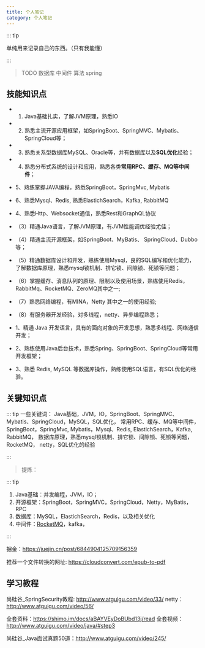 ```yaml
---
title: 个人笔记
category: 个人笔记
---
```


::: tip

单纯用来记录自己的东西。（只有我能懂）

:::


>TODO 数据库 中间件 算法 spring  


##  技能知识点

- 1. Java基础扎实，了解JVM原理，熟悉IO
- 2. 熟悉主流开源应用框架，如SpringBoot、SpringMVC、Mybatis、SpringCloud等；
- 3. 熟悉关系型数据库MySQL、Oracle等，并有数据库以及**SQL优化**经验；
- 4. 熟悉分布式系统的设计和应用，熟悉各类**常用RPC、缓存、MQ等中间件**；

- 5、熟练掌握JAVA编程，熟悉SpringBoot，SpringMvc, Mybatis

- 6、熟悉Mysql、Redis, 熟悉ElastichSearch，Kafka, RabbitMQ

- 4、熟悉Http、Websocket通信，熟悉Rest和GraphQL协议

- （3）精通Java语言，了解JVM原理，有JVM性能调优经验尤佳；

- （4）精通主流开源框架，如SpringBoot、MyBatis、 SpringCloud、Dubbo等；

- （5）精通数据库设计和开发，熟练使用Mysql，良的SQL编写和优化能力，了解数据库原理，熟悉mysql锁机制、排它锁、间隙锁、死锁等问题；

- （6）掌握缓存、消息队列的原理、限制以及使用场景，熟练使用Redis，RabbitMq、RocketMQ、ZeroMQ其中之一;

- （7）熟悉网络编程，有MINA，Netty 其中之一的使用经验;

- （8）有服务器开发经验，对多线程，netty、异步编程熟悉；

- 1、精通 Java 开发语言，具有的面向对象的开发思想，熟悉多线程、网络通信开发；

- 2、熟练使用Java后台技术，熟悉Spring、SpringBoot、SpringCloud等常用开发框架；

- 3、熟悉 Redis, MySQL 等数据库操作，熟练使用SQL语言，有SQL优化的经验。

## 关键知识点
::: tip
一些关键词：
Java基础，JVM，IO，SpringBoot、SpringMVC、Mybatis、SpringCloud，MySQL，SQL优化，
常用RPC、缓存、MQ等中间件，
SpringBoot，SpringMvc, Mybatis，Mysql、Redis, ElastichSearch，Kafka, RabbitMQ，
数据库原理，熟悉mysql锁机制、排它锁、间隙锁、死锁等问题，RocketMQ，
netty，SQL优化的经验

:::

> 提炼：
> 

::: tip
1. Java基础：并发编程，JVM，IO；
2. 开源框架：SpringBoot，SpringMVC，SpringCloud，Netty，MyBatis，RPC
3. 数据库：MySQL，ElastichSearch，Redis，以及相关优化
4. 中间件：[RocketMQ](https://rocketmq.apache.org/zh/)，kafka，

:::


掘金：https://juejin.cn/post/6844904125709156359

推荐一个文件转换的网址: https://cloudconvert.com/epub-to-pdf

## 学习教程
尚硅谷_SpringSecurity教程: http://www.atguigu.com/video/33/
netty： http://www.atguigu.com/video/56/

全套资料：https://shimo.im/docs/aBAYVEyDoBUbd13j/read
全套视频：http://www.atguigu.com/video/java/#step3

尚硅谷_Java面试真题50道：http://www.atguigu.com/video/245/
